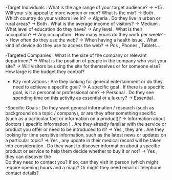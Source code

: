 -Target Individuals :
    What is the age range of your target audience?
    -> +15 .
    Will your site appeal to more women or men? What is the mix?
    -> Both .
    Which country do your visitors live in?
    -> Algeria .
    Do they live in urban or rural areas?
    -> Both .
    What is the average income of visitors?
    -> Medium .
    What level of education do they have?
    -> Any level . 
    What is their occupation?
    -> Any occupation .
    How many hours do they work per week?
    -> 
    How often do they use the web?
    -> When having a health issue .
    What kind of device do they use to access the web?
    -> Pcs , Phones , Tablets ...

-Targeted Companies : 
    What is the size of the company or relevant department?
    -> 
    What is the position of people in the company who visit your site?
    -> 
    Will visitors be using the site for themselves or for someone else?
    How large is the budget they control?

- Kzy motivations :
    Are they looking for general entertainment or do they need to achieve a specific goal?
    -> A specific goal .
      If there is a specific goal, is it a personal or professional one?
    -> Personal .
      Do they see spending time on this activity as essential or a luxury?
    -> Essential .

-Specific Goals : 
    Do they want general information / research (such as background on a topic / company), or are they after something specific (such as a particular fact or information on a product)?
    -> Information about doctors ( specific information ) .
    Are they already familiar with the service or product you offer or need to be introduced to it?
    -> Yes , they are .
    Are they looking for time sensitive information, such as the latest news or updates on a particular topic?
    -> Yes , any update in their medical record will be taken into consideration .
    Do they want to discover information about a specific product or service to help them decide whether to buy it or not?
    -> Yes , they can discover the  
    Do they need to contact you? If so, can they visit in person (which might require opening hours and a map)? Or might they need email or telephone contact details?

